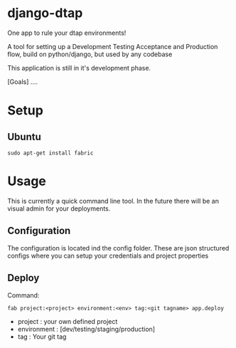 django-dtap
===========
One app to rule your dtap environments!

A tool for setting up a Development Testing Acceptance and Production flow, build on python/django, but used by any codebase

This application is still in it's development phase.

[Goals]
....


Setup
=====

Ubuntu
------

	sudo apt-get install fabric


Usage
=====
This is currently a quick command line tool. In the future there will be an visual admin for your deployments.

Configuration
-------------
The configuration is located ind the config folder.
These are json structured configs where you can setup your credentials and project properties



Deploy
------
Command:

	fab project:<project> environment:<env> tag:<git tagname> app.deploy
	
- project : your own defined project
- environment : [dev/testing/staging/production]
- tag : Your git tag

